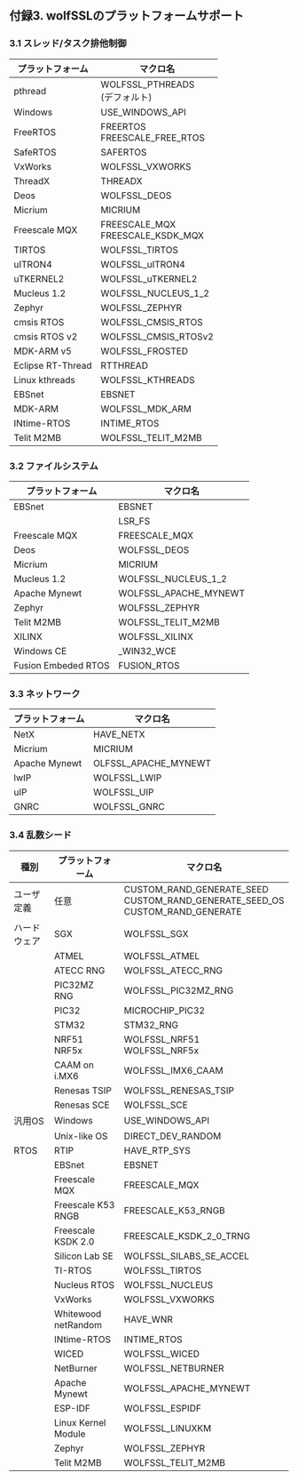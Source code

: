 ## 付録3. wolfSSLのプラットフォームサポート

### 3.1 スレッド/タスク排他制御

|プラットフォーム|マクロ名|
|---|---|
|pthread|WOLFSSL_PTHREADS<br>(デフォルト)|
|Windows|USE_WINDOWS_API|
|FreeRTOS|FREERTOS<br>FREESCALE_FREE_RTOS|
|SafeRTOS|SAFERTOS|
|VxWorks|WOLFSSL_VXWORKS|
|ThreadX|THREADX|
|Deos|WOLFSSL_DEOS|
|Micrium|MICRIUM|
|Freescale MQX|FREESCALE_MQX<br>FREESCALE_KSDK_MQX|
|TIRTOS|WOLFSSL_TIRTOS|
|uITRON4|WOLFSSL_uITRON4|
|uTKERNEL2|WOLFSSL_uTKERNEL2|
|Mucleus 1.2|WOLFSSL_NUCLEUS_1_2|
|Zephyr|WOLFSSL_ZEPHYR|
|cmsis RTOS|WOLFSSL_CMSIS_RTOS|
|cmsis RTOS v2|WOLFSSL_CMSIS_RTOSv2|
|MDK-ARM v5|WOLFSSL_FROSTED|
|Eclipse RT-Thread|RTTHREAD|
|Linux kthreads|WOLFSSL_KTHREADS|
|EBSnet|EBSNET|
|MDK-ARM|WOLFSSL_MDK_ARM|
|INtime-RTOS|INTIME_RTOS|
|Telit M2MB|WOLFSSL_TELIT_M2MB|

### 3.2 ファイルシステム

|プラットフォーム|マクロ名|
|---|---|
|EBSnet|EBSNET|
||LSR_FS|
|Freescale MQX|FREESCALE_MQX|
|Deos|WOLFSSL_DEOS|
|Micrium|MICRIUM|
|Mucleus 1.2|WOLFSSL_NUCLEUS_1_2|
|Apache Mynewt|WOLFSSL_APACHE_MYNEWT|
|Zephyr|WOLFSSL_ZEPHYR|
|Telit M2MB|WOLFSSL_TELIT_M2MB|
|XILINX|WOLFSSL_XILINX|
|Windows CE|_WIN32_WCE|
|Fusion Embeded RTOS|FUSION_RTOS|


### 3.3 ネットワーク

|プラットフォーム|マクロ名|
|---|---|
|NetX|HAVE_NETX|
|Micrium|MICRIUM|
|Apache Mynewt|OLFSSL_APACHE_MYNEWT|
|lwIP|WOLFSSL_LWIP|
|uIP|WOLFSSL_UIP|
|GNRC|WOLFSSL_GNRC|

### 3.4 乱数シード

|種別|プラットフォーム|マクロ名|
|---|---|---|
|ユーザ定義|任意|CUSTOM_RAND_GENERATE_SEED<br>CUSTOM_RAND_GENERATE_SEED_OS<br>CUSTOM_RAND_GENERATE|
|ハードウェア|SGX|WOLFSSL_SGX||
||ATMEL|WOLFSSL_ATMEL|
||ATECC RNG|WOLFSSL_ATECC_RNG|
||PIC32MZ RNG|WOLFSSL_PIC32MZ_RNG|
||PIC32|MICROCHIP_PIC32|
||STM32|STM32_RNG|
||NRF51<br>NRF5x|WOLFSSL_NRF51<br>WOLFSSL_NRF5x|
||CAAM on i.MX6|WOLFSSL_IMX6_CAAM<br>|WOLFSSL_IMX6_CAAM_RNG|
||Renesas TSIP|WOLFSSL_RENESAS_TSIP|
||Renesas SCE|WOLFSSL_SCE|
|汎用OS|Windows|USE_WINDOWS_API|
||Unix-like OS|DIRECT_DEV_RANDOM|
|RTOS|RTIP|HAVE_RTP_SYS|
||EBSnet|EBSNET|
||Freescale MQX|FREESCALE_MQX|
||Freescale K53 RNGB|FREESCALE_K53_RNGB|
||Freescale KSDK 2.0|FREESCALE_KSDK_2_0_TRNG|
||Silicon Lab SE|WOLFSSL_SILABS_SE_ACCEL|
||TI-RTOS|WOLFSSL_TIRTOS|
||Nucleus RTOS|WOLFSSL_NUCLEUS|
||VxWorks|WOLFSSL_VXWORKS|
||Whitewood netRandom|HAVE_WNR|
||INtime-RTOS|INTIME_RTOS|
||WICED|WOLFSSL_WICED|
||NetBurner|WOLFSSL_NETBURNER|
||Apache Mynewt|WOLFSSL_APACHE_MYNEWT|
||ESP-IDF|WOLFSSL_ESPIDF|
||Linux Kernel Module|WOLFSSL_LINUXKM|
||Zephyr|WOLFSSL_ZEPHYR|
||Telit M2MB|WOLFSSL_TELIT_M2MB|

